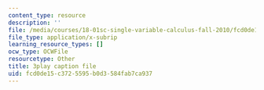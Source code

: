 ```yaml
---
content_type: resource
description: ''
file: /media/courses/18-01sc-single-variable-calculus-fall-2010/fcd0de15c3725595b0d3584fab7ca937_KhwQKE_tld0.vtt
file_type: application/x-subrip
learning_resource_types: []
ocw_type: OCWFile
resourcetype: Other
title: 3play caption file
uid: fcd0de15-c372-5595-b0d3-584fab7ca937
---
```

